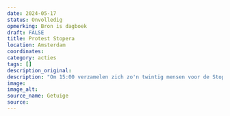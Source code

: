 ```yaml
---
date: 2024-05-17
status: Onvolledig
opmerking: Bron is dagboek
draft: FALSE
title: Protest Stopera
location: Amsterdam
coordinates: 
category: acties
tags: []
description_original: 
description: "Om 15:00 verzamelen zich zo'n twintig mensen voor de Stopera in Amsterdam na een noodoproep om te komen demonstreren."
image: 
image_alt: 
source_name: Getuige
source: 
---
```

